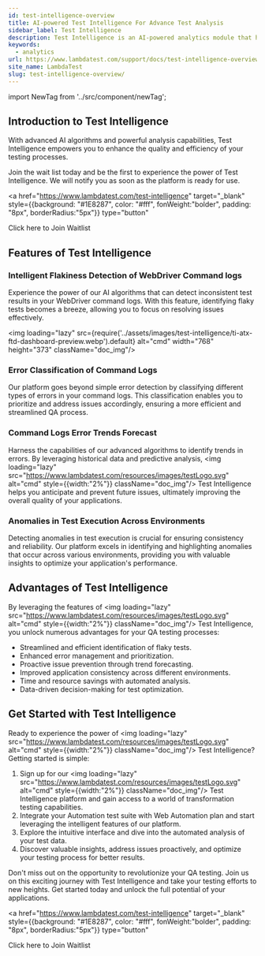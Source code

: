 ```yaml
---
id: test-intelligence-overview
title: AI-powered Test Intelligence For Advance Test Analysis
sidebar_label: Test Intelligence
description: Test Intelligence is an AI-powered analytics module that helps you to identify the flaky tests in your test suite. It provides you with the list of tests that are flaky and the reason behind the flakiness of the test.
keywords:
  - analytics
url: https://www.lambdatest.com/support/docs/test-intelligence-overview/
site_name: LambdaTest
slug: test-intelligence-overview/
---
```


<script type="application/ld+json"
      dangerouslySetInnerHTML={{ __html: JSON.stringify({
       "@context": "https://schema.org",
        "@type": "BreadcrumbList",
        "itemListElement": [{
          "@type": "ListItem",
          "position": 1,
          "name": "Home",
          "item": "https://www.lambdatest.com"
        },{
          "@type": "ListItem",
          "position": 2,
          "name": "Support",
          "item": "https://www.lambdatest.com/support/docs/"
        },{
          "@type": "ListItem",
          "position": 3,
          "name": "Test Overview",
          "item": "https://www.lambdatest.com/support/docs/test-intelligence-overview/"
        }]
      })
    }}
></script>

import NewTag from '../src/component/newTag';


## Introduction to Test Intelligence

With advanced AI algorithms and powerful analysis capabilities, Test Intelligence empowers you to enhance the quality and efficiency of your testing processes.

Join the wait list today and be the first to experience the power of Test Intelligence. We will notify you as soon as the platform is ready for use.

<a 
href="https://www.lambdatest.com/test-intelligence" 
target="_blank" 
style={{background: "#1E8287", color: "#fff", fonWeight:"bolder", padding: "8px", borderRadius:"5px"}} 
type="button" 
> 
Click here to Join Waitlist 
</a>

## Features of Test Intelligence

### Intelligent Flakiness Detection of WebDriver Command logs  <NewTag value="BETA" bgColor="#ffec02" color="#000" />

Experience the power of our AI algorithms that can detect inconsistent test results in your WebDriver command logs. With this feature, identifying flaky tests becomes a breeze, allowing you to focus on resolving issues effectively.

<img loading="lazy" src={require('../assets/images/test-intelligence/ti-atx-ftd-dashboard-preview.webp').default} alt="cmd" width="768" height="373" className="doc_img"/>


### Error Classification of Command Logs <NewTag value="UPCOMING" bgColor="#7c39ff" color="#fff" />

Our platform goes beyond simple error detection by classifying different types of errors in your command logs. This classification enables you to prioritize and address issues accordingly, ensuring a more efficient and streamlined QA process.

### Command Logs Error Trends Forecast <NewTag value="UPCOMING" bgColor="#7c39ff" color="#fff" />

Harness the capabilities of our advanced algorithms to identify trends in errors. By leveraging historical data and predictive analysis, <img loading="lazy" src="https://www.lambdatest.com/resources/images/testLogo.svg" alt="cmd" style={{width:"2%"}} className="doc_img"/> Test Intelligence helps you anticipate and prevent future issues, ultimately improving the overall quality of your applications.

### Anomalies in Test Execution Across Environments <NewTag value="UPCOMING" bgColor="#7c39ff" color="#fff" />

Detecting anomalies in test execution is crucial for ensuring consistency and reliability. Our platform excels in identifying and highlighting anomalies that occur across various environments, providing you with valuable insights to optimize your application's performance.

## Advantages of Test Intelligence

By leveraging the features of <img loading="lazy" src="https://www.lambdatest.com/resources/images/testLogo.svg" alt="cmd" style={{width:"2%"}} className="doc_img"/> Test Intelligence, you unlock numerous advantages for your QA testing processes:

- Streamlined and efficient identification of flaky tests.
- Enhanced error management and prioritization.
- Proactive issue prevention through trend forecasting.
- Improved application consistency across different environments.
- Time and resource savings with automated analysis.
- Data-driven decision-making for test optimization.

## Get Started with Test Intelligence

Ready to experience the power of <img loading="lazy" src="https://www.lambdatest.com/resources/images/testLogo.svg" alt="cmd" style={{width:"2%"}} className="doc_img"/> Test Intelligence? Getting started is simple:

1. Sign up for our <img loading="lazy" src="https://www.lambdatest.com/resources/images/testLogo.svg" alt="cmd" style={{width:"2%"}} className="doc_img"/> Test Intelligence platform and gain access to a world of transformation testing capabilities.
2. Integrate your Automation test suite with Web Automation plan and start leveraging the intelligent features of our platform.
3. Explore the intuitive interface and dive into the automated analysis of your test data.
4. Discover valuable insights, address issues proactively, and optimize your testing process for better results.

Don't miss out on the opportunity to revolutionize your QA testing. Join us on this exciting journey with Test Intelligence and take your testing efforts to new heights. Get started today and unlock the full potential of your applications.

<a 
href="https://www.lambdatest.com/test-intelligence" 
target="_blank" 
style={{background: "#1E8287", color: "#fff", fonWeight:"bolder", padding: "8px", borderRadius:"5px"}} 
type="button" 
> 
Click here to Join Waitlist 
</a>
